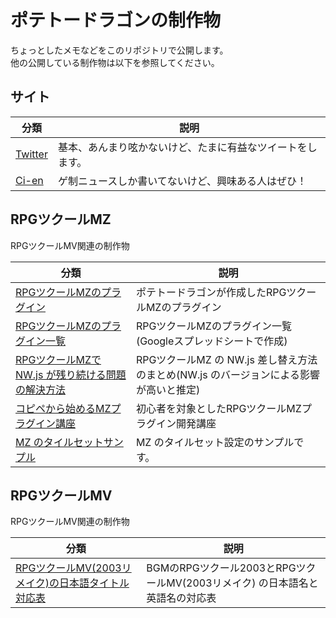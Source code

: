 # ポテトードラゴンの制作物
ちょっとしたメモなどをこのリポジトリで公開します。  
他の公開している制作物は以下を参照してください。

## サイト

|分類|説明|
|-|-|
|[Twitter](https://twitter.com/pota_gon)|基本、あんまり呟かないけど、たまに有益なツイートをします。|
|[Ci-en](https://ci-en.net/creator/14666)|ゲ制ニュースしか書いてないけど、興味ある人はぜひ！|

## RPGツクールMZ
RPGツクールMV関連の制作物

|分類|説明|
|-|-|
|[RPGツクールMZのプラグイン](https://github.com/pota-gon/RPGMakerMZ/wiki)|ポテトードラゴンが作成したRPGツクールMZのプラグイン|
|[RPGツクールMZのプラグイン一覧](https://docs.google.com/spreadsheets/d/1wQWUWbQOzVgQemhJiecPU3RutHKOk3APpXrJqIi8Iy8/edit?usp=sharing)|RPGツクールMZのプラグイン一覧(Googleスプレッドシートで作成)|
|[RPGツクールMZで NW.js が残り続ける問題の解決方法](https://github.com/pota-gon/pota-gon/blob/main/MZ/nw/nw.md)|RPGツクールMZ の NW.js 差し替え方法のまとめ(NW.js のバージョンによる影響が高いと推定)|
|[コピペから始めるMZプラグイン講座](https://github.com/pota-gon/MZCourse/blob/main/README.md)|初心者を対象としたRPGツクールMZプラグイン開発講座|
|[MZ のタイルセットサンプル](https://github.com/pota-gon/pota-gon/tree/main/MZ/Tilesets)|MZ のタイルセット設定のサンプルです。|

## RPGツクールMV
RPGツクールMV関連の制作物

|分類|説明|
|-|-|
|[RPGツクールMV(2003リメイク)の日本語タイトル対応表](https://github.com/pota-gon/pota-gon/blob/main/2003.md)|BGMのRPGツクール2003とRPGツクールMV(2003リメイク) の日本語名と英語名の対応表|
